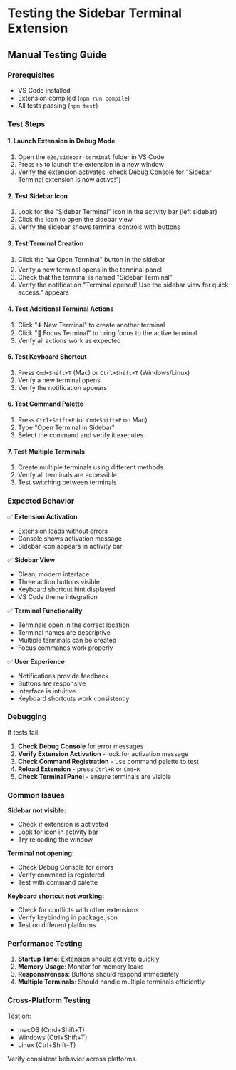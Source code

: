 # Testing the Sidebar Terminal Extension

## Manual Testing Guide

### Prerequisites
- VS Code installed
- Extension compiled (`npm run compile`)
- All tests passing (`npm test`)

### Test Steps

#### 1. Launch Extension in Debug Mode
1. Open the `e2e/sidebar-terminal` folder in VS Code
2. Press `F5` to launch the extension in a new window
3. Verify the extension activates (check Debug Console for "Sidebar Terminal extension is now active!")

#### 2. Test Sidebar Icon
1. Look for the "Sidebar Terminal" icon in the activity bar (left sidebar)
2. Click the icon to open the sidebar view
3. Verify the sidebar shows terminal controls with buttons

#### 3. Test Terminal Creation
1. Click the "📟 Open Terminal" button in the sidebar
2. Verify a new terminal opens in the terminal panel
3. Check that the terminal is named "Sidebar Terminal"
4. Verify the notification "Terminal opened! Use the sidebar view for quick access." appears

#### 4. Test Additional Terminal Actions
1. Click "➕ New Terminal" to create another terminal
2. Click "🎯 Focus Terminal" to bring focus to the active terminal
3. Verify all actions work as expected

#### 5. Test Keyboard Shortcut
1. Press `Cmd+Shift+T` (Mac) or `Ctrl+Shift+T` (Windows/Linux)
2. Verify a new terminal opens
3. Verify the notification appears

#### 6. Test Command Palette
1. Press `Ctrl+Shift+P` (or `Cmd+Shift+P` on Mac)
2. Type "Open Terminal in Sidebar"
3. Select the command and verify it executes

#### 7. Test Multiple Terminals
1. Create multiple terminals using different methods
2. Verify all terminals are accessible
3. Test switching between terminals

### Expected Behavior

✅ **Extension Activation**
- Extension loads without errors
- Console shows activation message
- Sidebar icon appears in activity bar

✅ **Sidebar View**
- Clean, modern interface
- Three action buttons visible
- Keyboard shortcut hint displayed
- VS Code theme integration

✅ **Terminal Functionality**
- Terminals open in the correct location
- Terminal names are descriptive
- Multiple terminals can be created
- Focus commands work properly

✅ **User Experience**
- Notifications provide feedback
- Buttons are responsive
- Interface is intuitive
- Keyboard shortcuts work consistently

### Debugging

If tests fail:

1. **Check Debug Console** for error messages
2. **Verify Extension Activation** - look for activation message
3. **Check Command Registration** - use command palette to test
4. **Reload Extension** - press `Ctrl+R` or `Cmd+R`
5. **Check Terminal Panel** - ensure terminals are visible

### Common Issues

**Sidebar not visible:**
- Check if extension is activated
- Look for icon in activity bar
- Try reloading the window

**Terminal not opening:**
- Check Debug Console for errors
- Verify command is registered
- Test with command palette

**Keyboard shortcut not working:**
- Check for conflicts with other extensions
- Verify keybinding in package.json
- Test on different platforms

### Performance Testing

1. **Startup Time**: Extension should activate quickly
2. **Memory Usage**: Monitor for memory leaks
3. **Responsiveness**: Buttons should respond immediately
4. **Multiple Terminals**: Should handle multiple terminals efficiently

### Cross-Platform Testing

Test on:
- macOS (Cmd+Shift+T)
- Windows (Ctrl+Shift+T)
- Linux (Ctrl+Shift+T)

Verify consistent behavior across platforms. 
